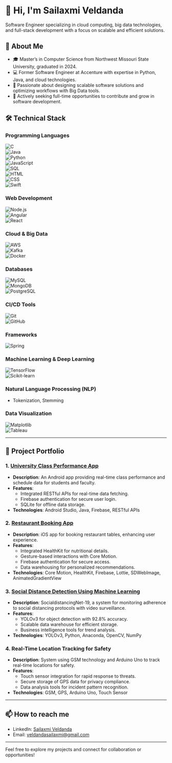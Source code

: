 # 👋 Hi, I'm Sailaxmi Veldanda

Software Engineer specializing in cloud computing, big data technologies, and full-stack development with a focus on scalable and efficient solutions.

## 🚀 About Me  
- 🎓 Master’s in Computer Science from Northwest Missouri State University, graduated in 2024.  
- 💻 Former Software Engineer at Accenture with expertise in Python, Java, and cloud technologies.  
- 🌟 Passionate about designing scalable software solutions and optimizing workflows with Big Data tools.  
- 👀 Actively seeking full-time opportunities to contribute and grow in software development.

## 🛠️ Technical Stack  

### Programming Languages  
![C](https://img.shields.io/badge/C-%2300599C.svg?style=flat&logo=c&logoColor=white)  
![Java](https://img.shields.io/badge/Java-%23ED8B00.svg?style=flat&logo=java&logoColor=white)  
![Python](https://img.shields.io/badge/Python-%233776AB.svg?style=flat&logo=python&logoColor=white)  
![JavaScript](https://img.shields.io/badge/JavaScript-%23F7DF1E.svg?style=flat&logo=javascript&logoColor=black)  
![SQL](https://img.shields.io/badge/SQL-%2307405e.svg?style=flat&logo=sqlite&logoColor=white)  
![HTML](https://img.shields.io/badge/HTML5-%23E34F26.svg?style=flat&logo=html5&logoColor=white)  
![CSS](https://img.shields.io/badge/CSS3-%231572B6.svg?style=flat&logo=css3&logoColor=white)  
![Swift](https://img.shields.io/badge/Swift-%23FA7343.svg?style=flat&logo=swift&logoColor=white)

### Web Development  
![Node.js](https://img.shields.io/badge/Node.js-%23339933.svg?style=flat&logo=node.js&logoColor=white)  
![Angular](https://img.shields.io/badge/Angular-%23DD0031.svg?style=flat&logo=angular&logoColor=white)  
![React](https://img.shields.io/badge/React-%2361DAFB.svg?style=flat&logo=react&logoColor=black)

### Cloud & Big Data  
![AWS](https://img.shields.io/badge/AWS-%23FF9900.svg?style=flat&logo=amazon-aws&logoColor=white)  
![Kafka](https://img.shields.io/badge/Apache%20Kafka-%23023138.svg?style=flat&logo=apache-kafka&logoColor=white)  
![Docker](https://img.shields.io/badge/Docker-%230db7ed.svg?style=flat&logo=docker&logoColor=white)

### Databases  
![MySQL](https://img.shields.io/badge/MySQL-%2300f.svg?style=flat&logo=mysql&logoColor=white)  
![MongoDB](https://img.shields.io/badge/MongoDB-%2347A248.svg?style=flat&logo=mongodb&logoColor=white)  
![PostgreSQL](https://img.shields.io/badge/PostgreSQL-%23336791.svg?style=flat&logo=postgresql&logoColor=white)

### CI/CD Tools  
![Git](https://img.shields.io/badge/Git-%23F05033.svg?style=flat&logo=git&logoColor=white)  
![GitHub](https://img.shields.io/badge/GitHub-%23181717.svg?style=flat&logo=github&logoColor=white)

### Frameworks  
![Spring](https://img.shields.io/badge/Spring-%236DB33F.svg?style=flat&logo=spring&logoColor=white)

### Machine Learning & Deep Learning  
![TensorFlow](https://img.shields.io/badge/TensorFlow-%23FF6F00.svg?style=flat&logo=tensorflow&logoColor=white)  
![Scikit-learn](https://img.shields.io/badge/Scikit--learn-%23F7931E.svg?style=flat&logo=scikit-learn&logoColor=white)

### Natural Language Processing (NLP)  
- Tokenization, Stemming  

### Data Visualization  
![Matplotlib](https://img.shields.io/badge/Matplotlib-%23ffffff.svg?style=flat&logo=python&logoColor=blue)  
![Tableau](https://img.shields.io/badge/Tableau-%23E97627.svg?style=flat&logo=tableau&logoColor=white)

---

## 📂 Project Portfolio  

### 1. **[University Class Performance App](https://github.com/Sailaxmiveldanda/classtrackr.git)**  
- **Description**: An Android app providing real-time class performance and schedule data for students and faculty.  
- **Features**:  
  - Integrated RESTful APIs for real-time data fetching.  
  - Firebase authentication for secure user login.  
  - SQLite for offline data storage.  
- **Technologies**: Android Studio, Java, Firebase, RESTful APIs  

### 2. **[Restaurant Booking App](https://github.com/Sailaxmiveldanda/IOSProject_Team02.git)**  
- **Description**: iOS app for booking restaurant tables, enhancing user experience.  
- **Features**:  
  - Integrated HealthKit for nutritional details.  
  - Gesture-based interactions with Core Motion.  
  - Firebase authentication for secure access.  
  - Data warehousing for personalized recommendations.  
- **Technologies**: Core Motion, HealthKit, Firebase, Lottie, SDWebImage, AnimatedGradientView  

### 3. **[Social Distance Detection Using Machine Learning](https://github.com/Sailaxmiveldanda/Social_Distance_Project.git)**  
- **Description**: SocialdistancingNet-19, a system for monitoring adherence to social distancing protocols with video surveillance.  
- **Features**:  
  - YOLOv3 for object detection with 92.8% accuracy.  
  - Scalable data warehouse for efficient storage.  
  - Business intelligence tools for trend analysis.  
- **Technologies**: YOLOv3, Python, Anaconda, OpenCV, NumPy  

### 4. **Real-Time Location Tracking for Safety**  
- **Description**: System using GSM technology and Arduino Uno to track real-time locations for safety.  
- **Features**:  
  - Touch sensor integration for rapid response to threats.  
  - Secure storage of GPS data for privacy compliance.  
  - Data analysis tools for incident pattern recognition.  
- **Technologies**: GSM, GPS, Arduino Uno, Touch Sensor  

---

## 📫 How to reach me  
- LinkedIn: [Sailaxmi Veldanda](https://www.linkedin.com/in/slaxmiv/)  
- Email: veldandasailaxmi@gmail.com  

---

Feel free to explore my projects and connect for collaboration or opportunities!
